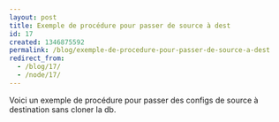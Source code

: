 ```yaml
---
layout: post
title: Exemple de procédure pour passer de source à dest
id: 17
created: 1346875592
permalink: /blog/exemple-de-procedure-pour-passer-de-source-a-dest
redirect_from:
  - /blog/17/
  - /node/17/
---
```

Voici un exemple de procédure pour passer des configs de source à destination sans cloner la db.
